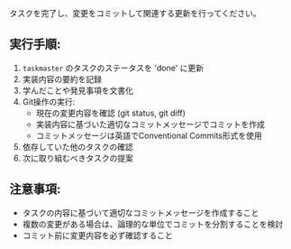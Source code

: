 タスクを完了し、変更をコミットして関連する更新を行ってください。

## 実行手順:
1. `taskmaster` のタスクのステータスを 'done' に更新
2. 実装内容の要約を記録
3. 学んだことや発見事項を文書化
4. Git操作の実行:
   - 現在の変更内容を確認 (git status, git diff)
   - 実装内容に基づいた適切なコミットメッセージでコミットを作成
   - コミットメッセージは英語でConventional Commits形式を使用
5. 依存していた他のタスクの確認
6. 次に取り組むべきタスクの提案

## 注意事項:
- タスクの内容に基づいて適切なコミットメッセージを作成すること
- 複数の変更がある場合は、論理的な単位でコミットを分割することを検討
- コミット前に変更内容を必ず確認すること

